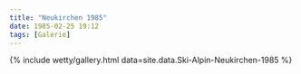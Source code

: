 ```yaml
---
title: "Neukirchen 1985"
date: 1985-02-25 19:12
tags: [Galerie]
---
```


{% include wetty/gallery.html data=site.data.Ski-Alpin-Neukirchen-1985 %}